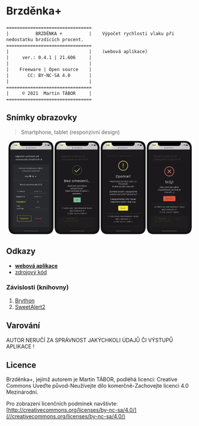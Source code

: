 # Brzděnka+

```text
================================
|          BRZDĚNKA +          |    Výpočet rychlosti vlaku při nedostatku brzdících procent.
================================
|                              |    (webová aplikace)
|     ver.: 0.4.1 | 21.606     |
|                              |
|    Freeware | Open source    |
|       CC: BY-NC-SA 4.0       |
|                              |
================================
|     © 2021  Martin TÁBOR     |
================================
```

## Snímky obrazovky

> Smartphone, tablet (responzivní design)

![Brzdenka+ na smartphonu](/brzdenka-smartphone.png)

## Odkazy

- **[webová aplikace](//ma-ta.github.io/brzdenka-plus/aplikace/)**
- [zdrojový kód](//github.com/ma-ta/brzdenka-plus/tree/main/aplikace)

### Závislosti (knihovny)

1. [Brython](//github.com/brython-dev/brython)
2. [SweetAlert2](//github.com/sweetalert2/sweetalert2)

## Varování

AUTOR NERUČÍ ZA SPRÁVNOST JAKÝCHKOLI ÚDAJŮ ČI VÝSTUPŮ APLIKACE !

## Licence

Brzděnka+, jejímž autorem je Martin TÁBOR, podléhá licenci:
Creative Commons Uveďte původ-Neužívejte dílo komerčně-Zachovejte licenci 4.0 Mezinárodní.

Pro zobrazení licenčních podmínek navštivte: [http://creativecommons.org/licenses/by-nc-sa/4.0/](//creativecommons.org/licenses/by-nc-sa/4.0/)
